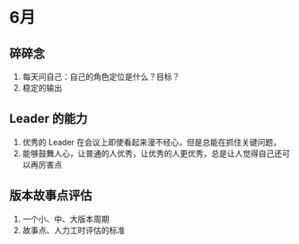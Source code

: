 # 6月

## 碎碎念

1. 每天问自己：自己的角色定位是什么？目标？
2. 稳定的输出

## Leader 的能力

1. 优秀的 Leader 在会议上即使看起来漫不经心，但是总能在抓住关键问题，
2. 能够鼓舞人心，让普通的人优秀，让优秀的人更优秀，总是让人觉得自己还可以再厉害点

## 版本故事点评估

1. 一个小、中、大版本周期
2. 故事点、人力工时评估的标准